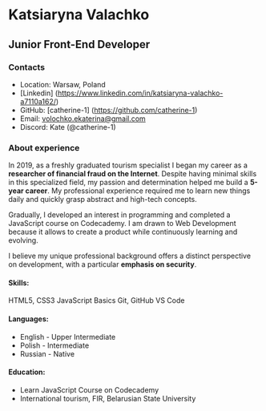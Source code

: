 Katsiaryna Valachko
===================
Junior Front-End Developer
-------------------

### Contacts
- Location: Warsaw, Poland
- [Linkedin] (https://www.linkedin.com/in/katsiaryna-valachko-a7110a162/)
- GitHub: [catherine-1] (https://github.com/catherine-1)
- Email: volochko.ekaterina@gmail.com
- Discord: Kate (@catherine-1)

### About experience

In 2019, as a freshly graduated tourism specialist I began my career as a **researcher of financial fraud on the Internet**. Despite having minimal skills in this specialized field, my passion and determination helped me build a **5-year career**. My professional experience required me to learn new things daily and quickly grasp abstract and high-tech concepts.

Gradually, I developed an interest in programming and completed a JavaScript course on Codecademy. I am drawn to Web Development because it allows to create a product while continuously learning and evolving.

I believe my unique professional background offers a distinct perspective on development, with a particular **emphasis on security**.

#### Skills:
HTML5, CSS3
JavaScript Basics
Git, GitHub
VS Code

#### Languages:
- English - Upper Intermediate
- Polish - Intermediate
- Russian - Native 

#### Education:
- Learn JavaScript Course on Codecademy
- International tourism, FIR, Belarusian State University


